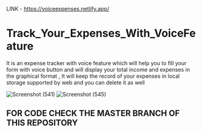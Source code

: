 LINK - https://voiceexpenses.netlify.app/

# Track_Your_Expenses_With_VoiceFeature
It is an expense tracker with voice feature which will help you to fill your form with voice button and will display your total income and expenses in the graphical format , It will keep the record of your expenses in local storage supported by web and you can delete it as well 


![Screenshot (541)](https://user-images.githubusercontent.com/70806481/148187189-447a72e1-2fd6-4402-a49d-397d001371d9.png)
![Screenshot (545)](https://user-images.githubusercontent.com/70806481/148187195-118700d8-d79a-4c53-883b-fc3c283c969b.png)


## FOR CODE CHECK THE MASTER BRANCH OF THIS REPOSITORY
